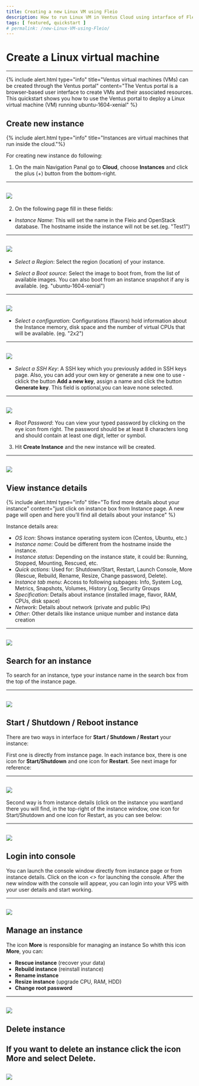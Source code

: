 ```yaml
---
title: Creating a new Linux VM using Fleio
description: How to run Linux VM in Ventus Cloud using intarface of Fleio
tags: [ featured, quickstart ]
# permalink: /new-Linux-VM-using-Fleio/
---
```

# Create a Linux virtual machine
---

{% include alert.html type="info" title="Ventus virtual machines (VMs) can be created through the Ventus portal" content="The Ventus portal is a browser-based user interface to create VMs and their associated resources. This quickstart shows you how to use the Ventus portal to deploy a Linux virtual machine (VM) running ubuntu-1604-xenial" %}

## Create new instance

{% include alert.html type="info" title="Instances are virtual machines that run inside the cloud."%}

For creating new instance do following:

1) On the main Navigation Panal go to **Cloud**, choose **Instances** and  click the plus (+) button from the bottom-right.

---  
![](../../assets/img/new-linux-vm-fl/instances-fleio1.png)
---

2) On the following page fill in these fields:

- *Instance Name*: 
This will set the name in the Fleio and OpenStack database. The hostname inside the instance will not be set.(eg. "Test1")

---
![](../../assets/img/new-linux-vm-fl/instances-fleio2.png)
---


- *Select a Region*: 
Select the region (location) of your instance.

- *Select a Boot source*: 
Select the image to boot from, from the list of available images. You can also boot from an instance snapshot if any is available. (eg. "ubuntu-1604-xenial")

---
![](../../assets/img/new-linux-vm-fl/instances-fleio3.png)
---


- *Select a configuration*: 
Configurations (flavors) hold information about the Instance memory, disk space and the number of virtual CPUs that will be available. (eg. "2x2")

---
![](../../assets/img/new-linux-vm-fl/instances-fleio4.png)
---


- *Select a SSH Key*: 
A SSH key which you previously added in SSH keys page. Also, you can add your own key or generate a new one to use - cklick the button **Add a new key**, assign a name and click the button **Generate key**. 
This field is optional,you can leave none selected. 

---
![](../../assets/img/new-linux-vm-fl/instances-fleio5.png)
---


- *Root Password*: 
You can view your typed password by clicking on the eye icon from right. The password should be at least 8 characters long and should contain at least one digit, letter or symbol.


3. Hit **Create Instance** and the new instance will be created.

---
![](../../assets/img/new-linux-vm-fl/instances-fleio6.png)
---


## View instance details

{% include alert.html type="info" title="To find more details about your instance" content="just click on instance box from Instance page. A new page will open and here you’ll find all details about your instance" %}

Instance details area:

- *OS Icon*: Shows instance operating system icon (Centos, Ubuntu, etc.)
- *Instance name*: Could be different from the hostname inside the instance.
- *Instance status*: Depending on the instance state, it could be: Running, Stopped, Mounting, Rescued, etc.
- *Quick actions*: Used for: Shutdown/Start, Restart, Launch Console, More (Rescue, Rebuild, Rename, Resize, Change password, Delete).
- *Instance tab menu*: Access to following subpages: Info, System Log, Metrics, Snapshots, Volumes, History Log, Security Groups
- *Specification*: Details about instance (installed image, flavor, RAM, CPUs, disk space)
- *Network*: Details about network (private and public IPs)
- *Other*: Other details like instance unique number and instance data creation

---
![](../../assets/img/new-linux-vm-fl/instances-fleio7.png)
---


## Search for an instance

To search for an instance, type your instance name in the search box from the top of the instance page.

---
![](../../assets/img/new-linux-vm-fl/instances-fleio8.png)
---


## Start / Shutdown / Reboot instance

There are two ways in interface for **Start / Shutdown / Restart** your instance:

First one is directly from instance page. In each instance box, there is one icon for **Start/Shutdown** and one icon for **Restart**. See next image for reference:

---
![](../../assets/img/new-linux-vm-fl/instances-fleio9.png)
---


Second way is from instance details (click on the instance you want)and there you will find, in the top-right of the instance window, one icon for Start/Shutdown and one icon for Restart, as you can see below:

---
![](../../assets/img/new-linux-vm-fl/instances-fleio10.png)
---

## Login into console

You can launch the console window directly from instance page or from instance details. Click on the icon *<>*  for launching the console.
After the new window with the console will appear, you can login into your VPS with your user details and start working.

---
![](../../assets/img/new-linux-vm-fl/instances-fleio11.png)
---


## Manage an instance

The icon **More** is responsible for managing an instance
So whith this icon **More**, you can:
 - **Rescue instance** (recover your data)
 - **Rebuild instance** (reinstall instance)
 - **Rename instance**
 - **Resize instance** (upgrade CPU, RAM, HDD)
 - **Change root password**

---
![](../../assets/img/new-linux-vm-fl/instances-fleio13.png)
---

## Delete instance

If you want to delete an instance click the icon **More** and select **Delete**.
---
![](../../assets/img/new-linux-vm-fl/instances-fleio12.png)
---


